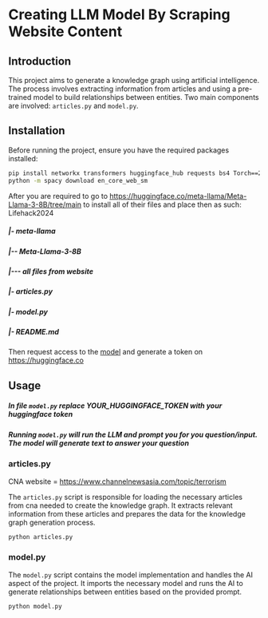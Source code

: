 # Creating LLM Model By Scraping Website Content

## Introduction

This project aims to generate a knowledge graph using artificial intelligence. The process involves extracting information from articles and using a pre-trained model to build relationships between entities. Two main components are involved: `articles.py` and `model.py`.

## Installation

Before running the project, ensure you have the required packages installed:

```bash
pip install networkx transformers huggingface_hub requests bs4 Torch==2.2.2 spacy
python -m spacy download en_core_web_sm
```

After you are required to go to https://huggingface.co/meta-llama/Meta-Llama-3-8B/tree/main to install all of their files and place then as such:
Lifehack2024
##### |- meta-llama
##### |-- Meta-Llama-3-8B
##### |--- all files from website
##### |- articles.py
##### |- model.py
##### |- README.md

Then request access to the [model](https://huggingface.co/meta-llama/Meta-Llama-3-8B/tree/main) and generate a token on https://huggingface.co


## Usage
##### In file `model.py` replace YOUR_HUGGINGFACE_TOKEN with your huggingface token
##### Running `model.py` will run the LLM and prompt you for you question/input. The model will generate text to answer your question

### articles.py

CNA website = https://www.channelnewsasia.com/topic/terrorism

The `articles.py` script is responsible for loading the necessary articles from cna needed to create the knowledge graph. It extracts relevant information from these articles and prepares the data for the knowledge graph generation process.

```bash
python articles.py
```

### model.py

The `model.py` script contains the model implementation and handles the AI aspect of the project. It imports the necessary model and runs the AI to generate relationships between entities based on the provided prompt.

```bash
python model.py
```


